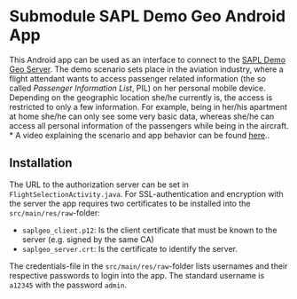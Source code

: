 # Submodule SAPL Demo Geo Android App

This Android app can be used as an interface to connect to the [SAPL Demo Geo Server](https://github.com/heutelbeck/sapl-demos/tree/master/sapl-demo-geo-server). The demo scenario sets place in the aviation industry, where a flight attendant wants to access passenger related information (the so called *Passenger Information List*, PIL) on her personal mobile device. Depending on the geographic location she/he currently is, the access is restricted to only a few information. For example, being in her/his apartment at home she/he can only see some very basic data, whereas she/he can access all personal information of the passengers while being in the aircraft. *
A video explaining the scenario and app behavior can be found [here](http://youtube.com)..

## Installation

The URL to the authorization server can be set in `FlightSelectionActivity.java`.
For SSL-authentication and encryption with the server the app requires two certificates to be installed into the `src/main/res/raw`-folder:
* `saplgeo_client.p12`: Is the client certificate that must be known to the server (e.g. signed by the same CA)
* `saplgeo_server.crt`: Is the certificate to identify the server.

The credentials-file in the `src/main/res/raw`-folder lists usernames and their respective passwords to login into the app. The standard username is `a12345` with the password `admin`.